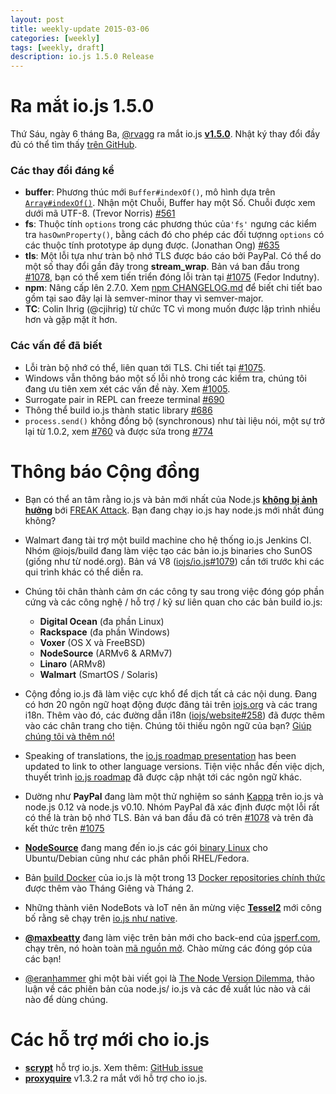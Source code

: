 ```yaml
---
layout: post
title: weekly-update 2015-03-06
categories: [weekly]
tags: [weekly, draft]
description: io.js 1.5.0 Release
---
```


# Ra mắt io.js 1.5.0

Thứ Sáu, ngày 6 tháng Ba, [@rvagg](https://github.com/rvagg) ra mắt io.js [**v1.5.0**](https://iojs.org/dist/latest/).  Nhật ký thay đổi đầy đủ có thể tìm thấy [trên GitHub](https://github.com/iojs/io.js/blob/v1.x/CHANGELOG.md).

### Các thay đổi đáng kể

* **buffer**: Phương thúc mới `Buffer#indexOf()`, mô hình dựa trên [`Array#indexOf()`](https://developer.mozilla.org/en-US/docs/Web/JavaScript/Reference/Global_Objects/Array/indexOf). Nhận một Chuỗi, Buffer hay một Số. Chuỗi được xem dưới mã UTF-8. (Trevor Norris) [#561](https://github.com/iojs/io.js/pull/561)
* **fs**: Thuộc tính `options` trong các phương thúc của`'fs'`  ngưng các kiểm tra `hasOwnProperty()`, bằng cách đó cho phép các đối tượnng `options` có các thuộc tính prototype áp dụng được. (Jonathan Ong) [#635](https://github.com/iojs/io.js/pull/635)
* **tls**: Một lỗi tựa như tràn bộ nhớ TLS được báo cáo bởi PayPal. Có thể do một số thay đổi gần đây trong  **stream_wrap**. Bản vá ban đầu trong [#1078](https://github.com/iojs/io.js/pull/1078), bạn có thể xem tiến triển đóng lỗi tràn tại [#1075](https://github.com/iojs/io.js/issues/1075) (Fedor Indutny).
* **npm**: Nâng cấp lên 2.7.0. Xem [npm CHANGELOG.md](https://github.com/npm/npm/blob/master/CHANGELOG.md#v270-2015-02-26) để biết chi tiết bao gồm tại sao đây lại là semver-minor thay vì semver-major.
* **TC**: Colin Ihrig (@cjihrig) từ chức TC vì mong muốn được lập trình nhiều hơn và gặp mặt ít hơn.

### Các vấn đề đã biết

* Lỗi tràn bộ nhớ có thể, liên quan tới TLS. Chi tiết tại [#1075](https://github.com/iojs/io.js/issues/1075).
* Windows vẫn thông báo một số lỗi nhỏ trong các kiểm tra, chúng tôi đang ưu tiên xem xét các vấn đề này. Xem [#1005](https://github.com/iojs/io.js/issues/1005).
* Surrogate pair in REPL can freeze terminal [#690](https://github.com/iojs/io.js/issues/690)
* Thông thể build io.js thành static library [#686](https://github.com/iojs/io.js/issues/686)
* `process.send()` không đồng bộ (synchronous) như tài liệu nói, một sự trở lại từ 1.0.2, xem [#760](https://github.com/iojs/io.js/issues/760) và được sửa trong [#774](https://github.com/iojs/io.js/issues/774)

# Thông báo Cộng đồng

* Bạn có thể an tâm rằng io.js và bản mới nhất của Node.js [**không bị ảnh hưởng**](https://strongloop.com/strongblog/are-node-and-io-js-affected-by-the-freak-attack-openssl-vulnerability/) bới [FREAK Attack](https://freakattack.com/).  Bạn đang chạy io.js hay node.js mới nhất đúng không?

* Walmart đang tài trợ một build machine cho hệ thống io.js Jenkins CI. Nhóm @iojs/build đang làm việc tạo các bản io.js binaries cho SunOS (giống như từ nodé.org). Bản vá V8 ([iojs/io.js#1079](https://github.com/iojs/io.js/pull/1079)) cần tới trước khi các qui trình khác có thể diễn ra. 
* Chúng tôi chân thành cảm ơn các công ty sau trong việc đóng góp phần cứng và các công nghệ / hỗ trợ / kỹ sư liên quan cho các bản build io.js:
  * **Digital Ocean** (đa phần Linux)
  * **Rackspace** (đa phần Windows)
  * **Voxer** (OS X và FreeBSD)
  * **NodeSource** (ARMv6 & ARMv7)
  * **Linaro** (ARMv8)
  * **Walmart** (SmartOS / Solaris)
* Cộng đồng io.js đã làm việc cực khổ để dịch tất cả các nội dung. Đang có hơn 20 ngôn ngữ hoạt động được đăng tải trên [iojs.org](http://iojs.org) và các  trang i18n. Thêm vào đó, các đường dẫn i18n ([iojs/website#258](https://github.com/iojs/website/pull/258)) đã được thêm vào các chân trang cho tiện. Chúng tôi thiếu ngôn ngữ của bạn? [Giúp chúng tôi và thêm nó!](https://github.com/iojs/website/blob/master/TRANSLATION.md)
* Speaking of translations, the [io.js roadmap presentation](http://roadmap.iojs.org/) has been updated to link to other language versions. Tiện việc nhắc đến việc dịch, thuyết trình [io.js roadmap](http://roadmap.iojs.org/) đã được cập nhật tới các ngôn ngữ khác.

* Dường như **PayPal** đang làm một thử nghiệm so sánh [Kappa](https://www.npmjs.com/package/kappa) trên io.js và node.js 0.12  và node.js v0.10. Nhóm PayPal đã xác định được một lỗi rất có thể là tràn bộ nhớ TLS. Bản vá ban đầu đã có trên [#1078](https://github.com/iojs/io.js/pull/1078) và trên đà kết thức trên [#1075](https://github.com/iojs/io.js/issues/1075)

* [**NodeSource**](http://nodesource.com) đang mang đến io.js các gói [binary Linux](https://nodesource.com/blog/nodejs-v012-iojs-and-the-nodesource-linux-repositories) cho Ubuntu/Debian cũng như các phân phối RHEL/Fedora.
* Bản [build Docker](https://registry.hub.docker.com/u/library/iojs/) của io.js là một trong 13 [Docker repositories chính thức](http://blog.docker.com/2015/03/thirteen-new-official-repositories-added-in-january-and-february/) được thêm vào Tháng Giêng và Tháng 2.

* Những thành viên NodeBots và IoT nên ăn mừng việc [**Tessel2**](http://blog.technical.io/post/112787427217/tessel-2-new-hardware-for-the-tessel-ecosystem) mới công bố rằng sẽ chạy trên [io.js như native](http://blog.technical.io/post/112888410737/moving-faster-with-io-js).
* [**@maxbeatty**](https://twitter.com/maxbeatty) đang làm việc trên bản mới cho back-end của [jsperf.com](http://jsperf.com/), chạy trên, nó hoàn toàn [mã nguồn mở](https://github.com/jsperf/jsperf.com).  Chào mừng các đóng góp của các bạn!

* [@eranhammer](https://twitter.com/eranhammer) ghi một bài viết gọi là [The Node Version Dilemma](http://hueniverse.com/2015/03/02/the-node-version-dilemma/), thảo luận về các phiên bản của node.js/ io.js và các đề xuất lúc nào và cái nào để dùng chúng.



# Các hỗ trợ mới cho io.js

* **[scrypt](https://npmjs.com/scrypt)** hỗ trợ io.js. Xem thêm: [GitHub issue](https://github.com/barrysteyn/node-scrypt/issues/39)
* **[proxyquire](https://github.com/thlorenz/proxyquire)** v1.3.2 ra mắt với hỗ trợ cho io.js.